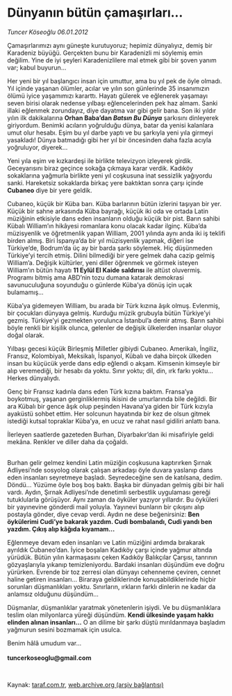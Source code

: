 # Dünyanın bütün çamaşırları...

*Tuncer Köseoğlu 06.01.2012*

<div class="yazi"><p>Çamaşırlarımızı aynı güneşte kurutuyoruz; hepimiz dünyalıyız, demiş bir Karadeniz büyüğü. Gerçekten bunu bir Karadenizli mi söylemiş emin değilim. Yine de iyi şeyleri Karadenizlilere mal etmek gibi bir şoven yanım var; kabul buyurun... </p>
<p>Her yeni bir yıl başlangıcı insan için umuttur, ama bu yıl pek de öyle olmadı. Yıl içinde yaşanan ölümler, acılar ve yılın son günlerinde 35 insanımızın ölümü iyice yaşamımızı kararttı. Hayatı gülerek ve eğlenerek yaşamayı seven birisi olarak nedense yılbaşı eğlencelerinden pek haz almam. Sanki illaki eğlenmek zorundayız, diye dayatma var gibi gelir bana. Son iki yıldır yılın ilk dakikalarına <b>Orhan Baba’dan <i>Batsın Bu Dünya</i></b> şarkısını dinleyerek giriyordum. Benimki acıların yoğrulduğu dünya, batar da yenisi kalanlara umut olur hesabı. Eşim bu yıl darbe yaptı ve bu şarkıyla yeni yıla girmeyi yasakladı! Dünya batmadığı gibi her yıl bir öncesinden daha fazla acıyla yoğruluyor, diyerek... </p>
<p>Yeni yıla eşim ve kızkardeşi ile birlikte televizyon izleyerek girdik. Geceyarısını biraz geçince sokağa çıkmaya karar verdik. Kadıköy sokaklarına yağmurla birlikte yeni yıl coşkusuna inat sessizlik yağıyordu sanki. Hareketsiz sokaklarda birkaç yere baktıktan sonra çarşı içinde <b>Cubaneo</b> diye bir yere geldik. </p>
<p>Cubaneo, küçük bir Küba barı. Küba barlarının bütün izlerini taşıyan bir yer. Küçük bir sahne arkasında Küba bayrağı, küçük iki oda ve ortada Latin müziğinin etkisiyle dans eden insanların olduğu küçük bir pist. Barın sahibi Kübalı William’ın hikâyesi romanlara konu olacak kadar ilginç. Küba’da müzisyenlik ve öğretmenlik yapan William, 2001 yılında aynı anda iki iş teklifi birden almış. Biri İspanya’da bir yıl müzisyenlik yapmak, diğeri ise Türkiye’de, Bodrum’da üç ay bir barda şarkı söylemek. Hiç düşünmeden Türkiye’yi tercih etmiş. Dilini bilmediği bir yere gelmek daha cazip gelmiş William’a. Değişik kültürler, yeni diller öğrenmek ve görmek isteyen William’ın bütün hayatı <b>11 Eylül El Kaide</b> <b>saldırısı</b> ile altüst oluvermiş. Programı bitmiş ama ABD’nin tozu dumana katarak demokrasi savunuculuğuna soyunduğu o günlerde Küba’ya dönüş için uçak bulamamış...</p>
<p>Küba’ya gidemeyen William, bu arada bir Türk kızına âşık olmuş. Evlenmiş, bir çocukları dünyaya gelmiş. Kurduğu müzik grubuyla bütün Türkiye’yi gezmiş. Türkiye’yi gezmekten yorulunca İstanbul’a demir atmış. Barın sahibi böyle renkli bir kişilik olunca, gelenler de değişik ülkelerden insanlar oluyor doğal olarak.</p>
<p>Yılbaşı gecesi küçük Birleşmiş Milletler gibiydi Cubaneo. Amerikalı, İngiliz, Fransız, Kolombiyalı, Meksikalı, İspanyol, Kübalı ve daha birçok ülkeden insan bu küçücük yerde dans edip eğlendi o akşam. Kimsenin kimseyle bir alıp veremediği, bir hesabı da yoktu. Sınır yoktu; dil, din, ırk farkı yoktu... Herkes dünyalıydı. </p>
<p>Genç bir Fransız kadınla dans eden Türk kızına baktım. Fransa’ya boykotmuş, yaşanan gerginliklermiş ikisini de umurlarında bile değildi. Bir ara Kübalı bir gence âşık olup peşinden Havana’ya giden bir Türk kızıyla ayaküstü sohbet ettim. Her solcunun hayatında bir kez de olsun gitmek istediği kutsal topraklar Küba’ya, en ucuz ve rahat nasıl gidiliri anlattı bana. </p>
<p>İlerleyen saatlerde gazeteden Burhan, Diyarbakır’dan iki misafiriyle geldi mekâna. Renkler ve diller daha da çoğaldı.</p>
<p> <br/>Burhan gelir gelmez kendini Latin müziğin coşkusuna kaptırırken Şırnak Adliyesi’nde sosyolog olarak çalışan arkadaşı öyle duvara yaslanıp dans eden insanları seyretmeye başladı. Seyredeceğine sen de katılsana, dedim. Döndü... Yüzüme öyle boş boş baktı. Başka bir dünyadan gelmiş gibi bir hali vardı. Aydın, Şırnak Adliyesi’nde denetimli serbestlik uygulaması gereği tutuklularla görüşüyor. Aynı zaman da öyküler yazıyor yıllardır. Bu öyküleri bir yayınevine gönderdi mail yoluyla. Yayınevi bunların bir çıkışını alıp postayla gönder, diye cevap verdi. Aydın ne dese beğenirsiniz: <b>Ben öykülerimi Cudi’ye bakarak yazdım. Cudi bombalandı, Cudi yandı ben yazdım. Çıkış alıp kâğıda kıyamam...</b></p>
<p>Eğlenmeye devam eden insanları ve Latin müziğini ardımda bırakarak ayrıldık Cubaneo’dan. İyice boşalan Kadıköy çarşı içinde yağmur altında yürüdük. Bütün yılın karmaşasını çeken Kadıköy Balıkçılar Çarşısı, tanrının gözyaşlarıyla yıkanıp temizleniyordu. Bardaki insanları düşündüm eve doğru yürürken. Evrende bir toz zerresi olan dünyayı cehenneme çeviren, cennet haline getiren insanları... Biraraya geldiklerinde konuşabildiklerinde hiçbir sorunları düşmanlıkları yoktu. Sınırların, ırkların farklı dinlerin ne kadar da anlamsız olduğunu düşündüm... </p>
<p>Düşmanlar, düşmanlıklar yaratmak yönetenlerin işiydi. Ve bu düşmanlıklara teslim olan milyonlarca yüreği düşündüm. <b>Kendi ülkesinde yaşam hakkı elinden alınan insanları...</b> O an dilime bir şarkı düştü mırıldanmaya başladım yağmurun sesini bozmamak için usulca.</p>
<p>Benim hâlâ umudum var... <br/><br/><b>tuncerkoseoglu@gmail.com</b></p>
<p><b> </b></p>
</div>

Kaynak: [taraf.com.tr](http://www.taraf.com.tr:80/tuncer-koseoglu/makale-dunyanin-butun-camasirlari.htm), [web.archive.org (arşiv bağlantısı)](http://web.archive.org/web/20120109080727/http://www.taraf.com.tr:80/tuncer-koseoglu/makale-dunyanin-butun-camasirlari.htm)
